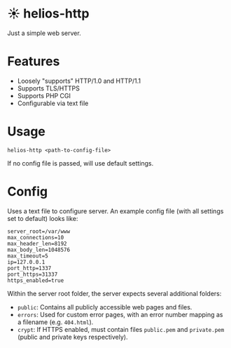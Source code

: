 # :sunny: helios-http
Just a simple web server.

# Features
- Loosely "supports" HTTP/1.0 and HTTP/1.1
- Supports TLS/HTTPS
- Supports PHP CGI
- Configurable via text file

# Usage
`helios-http <path-to-config-file>`

If no config file is passed, will use default settings.

# Config
Uses a text file to configure server.
An example config file (with all settings set to default) looks like:

```
server_root=/var/www
max_connections=10
max_header_len=8192
max_body_len=1048576
max_timeout=5
ip=127.0.0.1
port_http=1337
port_https=31337
https_enabled=true
```

Within the server root folder, the server expects several additional folders:
- `public`: Contains all publicly accessible web pages and files.
- `errors`: Used for custom error pages, with an error number mapping as a filename (e.g. `404.html`).
- `crypt`: If HTTPS enabled, must contain files `public.pem` and `private.pem` (public and private keys respectively).
